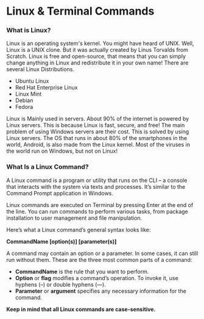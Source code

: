 # Linux & Terminal Commands

### What is Linux?

Linux is an operating system's kernel. You might have heard of UNIX. Well, Linux is a UNIX clone. But it was actually created by Linus Torvalds from Scratch. Linux is free and open-source, that means that you can simply change anything in Linux and redistribute it in your own name! There are several Linux Distributions.

- Ubuntu Linux
- Red Hat Enterprise Linux
- Linux Mint
- Debian
- Fedora

Linux is Mainly used in servers. About 90% of the internet is powered by Linux servers. This is because Linux is fast, secure, and free! The main problem of using Windows servers are their cost. This is solved by using Linux servers. The OS that runs in about 80% of the smartphones in the world, Android, is also made from the Linux kernel. Most of the viruses in the world run on Windows, but not on Linux!

### What Is a Linux Command?

A Linux command is a program or utility that runs on the CLI – a console that interacts with the system via texts and processes. It’s similar to the Command Prompt application in Windows.

Linux commands are executed on Terminal by pressing Enter at the end of the line. You can run commands to perform various tasks, from package installation to user management and file manipulation.

Here’s what a Linux command’s general syntax looks like:

**CommandName [option(s)] [parameter(s)]**

A command may contain an option or a parameter. In some cases, it can still run without them. These are the three most common parts of a command:

- **CommandName** is the rule that you want to perform.
- **Option** or **flag** modifies a command’s operation. To invoke it, use hyphens (–) or double hyphens (—).
- **Parameter** or **argument** specifies any necessary information for the command.

**Keep in mind that all Linux commands are case-sensitive.**
